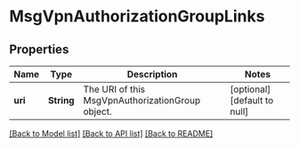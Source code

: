 # MsgVpnAuthorizationGroupLinks

## Properties
Name | Type | Description | Notes
------------ | ------------- | ------------- | -------------
**uri** | **String** | The URI of this MsgVpnAuthorizationGroup object. | [optional] [default to null]

[[Back to Model list]](../README.md#documentation-for-models) [[Back to API list]](../README.md#documentation-for-api-endpoints) [[Back to README]](../README.md)


